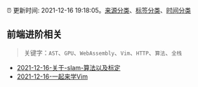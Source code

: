:alarm_clock: 更新时间: 2021-12-16 19:18:05。[来源分类](../README.md)、[标签分类](../TAGS.md)、[时间分类](../TIMELINE.md)

## 前端进阶相关


> 关键字：`AST`、`GPU`、`WebAssembly`、`Vim`、`HTTP`、`算法`、`全栈`



- [2021-12-16-关于-slam-算法以及标定](https://www.v2ex.com/t/822689) 
- [2021-12-16-一起来学Vim](https://toutiao.io/k/4u86jkw) 